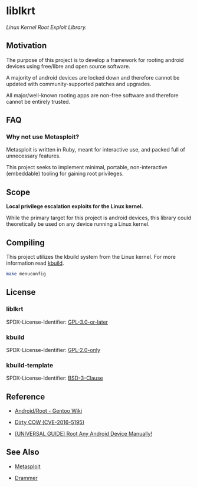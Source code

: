 # liblkrt

_Linux Kernel Root Exploit Library._

## Motivation

The purpose of this project is to develop a framework for rooting android
devices using free/libre and open source software.

A majority of android devices are locked down and therefore cannot be
updated with community-supported patches and upgrades.

All major/well-known rooting apps are non-free software and therefore
cannot be entirely trusted.

## FAQ

### Why not use Metasploit?

Metasploit is written in Ruby, meant for interactive use,
and packed full of unnecessary features.

This project seeks to implement minimal, portable, 
non-interactive (embeddable) tooling for gaining root privileges.

## Scope

**Local privilege escalation exploits for the Linux kernel.**

While the primary target for this project is android devices, this library
could theoretically be used on any device running a Linux kernel.

## Compiling

This project utilizes the kbuild system from the Linux kernel.
For more information read [kbuild](doc/kbuild).

```sh
make menuconfig
```

## License

### liblkrt

SPDX-License-Identifier: [GPL-3.0-or-later](COPYING.lkrt)

### kbuild

SPDX-License-Identifier: [GPL-2.0-only](COPYING.kbuild)

### kbuild-template

SPDX-License-Identifier: [BSD-3-Clause](COPYING.kbuild-template)

## Reference

- [Android/Root - Gentoo Wiki](https://wiki.gentoo.org/wiki/Android/Root)

- [Dirty COW (CVE-2016-5195)](https://dirtycow.ninja)

- [[UNIVERSAL GUIDE] Root Any Android Device Manually!](https://forum.xda-developers.com/showthread.php?t=2684210)

## See Also

- [Metasploit](https://www.metasploit.com)

- [Drammer](https://www.vusec.net/projects/drammer)

